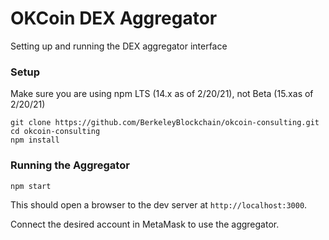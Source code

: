 # OKCoin DEX Aggregator

Setting up and running the DEX aggregator interface

### Setup

Make sure you are using npm LTS (14.x as of 2/20/21), not Beta (15.xas of 2/20/21)

```
git clone https://github.com/BerkeleyBlockchain/okcoin-consulting.git
cd okcoin-consulting
npm install
```

### Running the Aggregator

```
npm start
```

This should open a browser to the dev server at `http://localhost:3000`.

Connect the desired account in MetaMask to use the aggregator.
